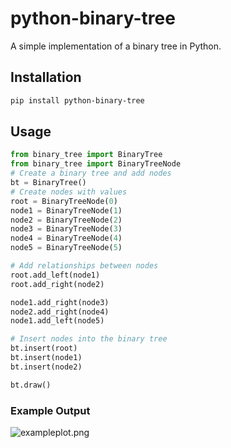 # python-binary-tree
A simple implementation of a binary tree in Python.

## Installation
```bash 
pip install python-binary-tree
```
## Usage
```python
from binary_tree import BinaryTree
from binary_tree import BinaryTreeNode
# Create a binary tree and add nodes
bt = BinaryTree()
# Create nodes with values
root = BinaryTreeNode(0)
node1 = BinaryTreeNode(1)
node2 = BinaryTreeNode(2)
node3 = BinaryTreeNode(3)
node4 = BinaryTreeNode(4)
node5 = BinaryTreeNode(5)

# Add relationships between nodes
root.add_left(node1)
root.add_right(node2)

node1.add_right(node3)
node2.add_right(node4)
node1.add_left(node5)

# Insert nodes into the binary tree
bt.insert(root)
bt.insert(node1)
bt.insert(node2)

bt.draw()
```
### Example Output
![exampleplot.png](exampleplot.png)

